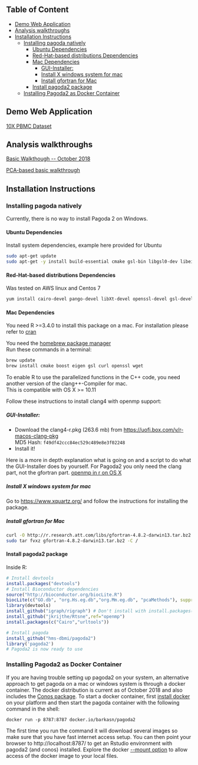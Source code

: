 ## Table of Content
- [Demo Web Application](#demo-web-application)
- [Analysis walkthroughs](#analysis-walkthroughs)
- [Installation Instructions](#installation-instructions)
  * [Installing pagoda natively](#installing-pagoda-natively)
    + [Ubuntu Dependencies](#ubuntu-dependencies)
    + [Red-Hat-based distributions Dependencies](#red-hat-based-distributions-dependencies)
    + [Mac Dependencies](#mac-dependencies)
      - [GUI-Installer:](#gui-installer-)
      - [Install X windows system for mac](#install-x-windows-system-for-mac)
      - [Install gfortran for Mac](#install-gfortran-for-mac)
    + [Install pagoda2 package](#install-pagoda2-package)
  * [Installing Pagoda2 as Docker Container](#installing-pagoda2-as-docker-container)


## Demo Web Application

[10X PBMC Dataset](https://tinyurl.com/pagoda2demo)

## Analysis walkthroughs

[Basic Walkthough -- October 2018](vignettes/pagoda2.walkthrough.oct2018.md)

[PCA-based basic walkthrough](http://pklab.med.harvard.edu/peterk/p2/walkthrough.nb.html)

## Installation Instructions

### Installing pagoda natively

Currently, there is no way to install Pagoda 2 on Windows.

#### Ubuntu Dependencies
Install system dependencies, example here provided for Ubuntu
```sh
sudo apt-get update
sudo apt-get -y install build-essential cmake gsl-bin libgsl0-dev libeigen3-dev libboost-all-dev libssl-dev libcurl4-openssl-dev libssl-dev libcairo2-dev libxt-dev libgtk2.0-dev libcairo2-dev xvfb xauth xfonts-base
```

#### Red-Hat-based distributions Dependencies
Was tested on AWS linux and Centos 7
```sh
yum install cairo-devel pango-devel libXt-devel openssl-devel gsl-devel boost-devel libcurl-devel
```

#### Mac Dependencies
You need R >=3.4.0 to install this package on a mac. 
For installation please refer to [cran](https://cran.r-project.org/)  

You need the [homebrew package manager](https://brew.sh/)  
Run these commands in a terminal:

```sh
brew update
brew install cmake boost eigen gsl curl openssl wget
```
To enable R to use the parallelized functions in the C++ code, you need another version of the clang++-Compiler for mac.   
This is compatible with OS X >= 10.11 

Follow these instructions to install clang4 with openmp support:
##### GUI-Installer:
- Download the clang4-r.pkg (263.6 mb) from https://uofi.box.com/v/r-macos-clang-pkg  
MD5 Hash: `f49df42ccc84ec529c489e8e3f02248`
- Install it!

Here is a more in depth explanation what is going on and a script to do what the GUI-Installer does by yourself. For Pagoda2 you only need the clang part, not the gfortran part. [openmp in r on OS X](http://thecoatlessprofessor.com/programming/openmp-in-r-on-os-x/#after-3-4-0)

##### Install X windows system for mac
Go to https://www.xquartz.org/ and follow the instructions for installing the package.

##### Install gfortran for Mac
```sh
curl -O http://r.research.att.com/libs/gfortran-4.8.2-darwin13.tar.bz2
sudo tar fvxz gfortran-4.8.2-darwin13.tar.bz2 -C /
```
#### Install pagoda2 package
Inside R:
```r
# Install devtools
install.packages("devtools")
# Install Bioconductor dependencies
source("http://bioconductor.org/biocLite.R")
biocLite(c("GO.db", "org.Hs.eg.db","org.Mm.eg.db", "pcaMethods"), suppressUpdates=TRUE)
library(devtools)
install_github("igraph/rigraph") # Don't install with install.packages()
install_github("jkrijthe/Rtsne",ref="openmp")
install.packages(c("Cairo","urltools"))

# Install pagoda
install_github("hms-dbmi/pagoda2")
library('pagoda2')
# Pagoda2 is now ready to use
```

### Installing Pagoda2 as Docker Container
If you are having trouble setting up pagoda2 on your system, an alternative approach to get pagoda on a mac or windows system is through a docker container. The docker distribution is current as of October 2018 and also includes the [Conos package](https://github.com/hms-dbmi/conos). To start a docker container, first [install docker](https://docs.docker.com/install/) on your platform and then start the pagoda container with the following command in the shell:

```
docker run -p 8787:8787 docker.io/barkasn/pagoda2
```
The first time you run the command it will download several images so make sure that you have fast internet access setup. You can then point your browser to http://localhost:8787/ to get an Rstudio environment with pagoda2 (and conos) installed. Explore the docker [--mount option](https://docs.docker.com/storage/volumes/) to allow access of the docker image to your local files.

